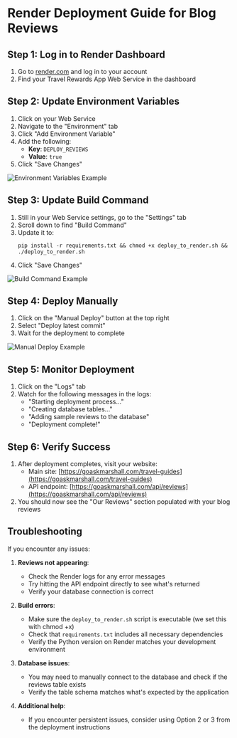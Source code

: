 # Render Deployment Guide for Blog Reviews

## Step 1: Log in to Render Dashboard
1. Go to [render.com](https://render.com/) and log in to your account
2. Find your Travel Rewards App Web Service in the dashboard

## Step 2: Update Environment Variables
1. Click on your Web Service
2. Navigate to the "Environment" tab
3. Click "Add Environment Variable"
4. Add the following:
   - **Key**: `DEPLOY_REVIEWS`
   - **Value**: `true`
5. Click "Save Changes"

![Environment Variables Example](https://i.imgur.com/1uXJ3g0.png)

## Step 3: Update Build Command
1. Still in your Web Service settings, go to the "Settings" tab
2. Scroll down to find "Build Command"
3. Update it to:
   ```
   pip install -r requirements.txt && chmod +x deploy_to_render.sh && ./deploy_to_render.sh
   ```
4. Click "Save Changes"

![Build Command Example](https://i.imgur.com/ZUoEGlN.png)

## Step 4: Deploy Manually
1. Click on the "Manual Deploy" button at the top right
2. Select "Deploy latest commit"
3. Wait for the deployment to complete

![Manual Deploy Example](https://i.imgur.com/VDC9Eiy.png)

## Step 5: Monitor Deployment
1. Click on the "Logs" tab
2. Watch for the following messages in the logs:
   - "Starting deployment process..."
   - "Creating database tables..."
   - "Adding sample reviews to the database"
   - "Deployment complete!"

## Step 6: Verify Success
1. After deployment completes, visit your website:
   - Main site: [https://goaskmarshall.com/travel-guides](https://goaskmarshall.com/travel-guides)
   - API endpoint: [https://goaskmarshall.com/api/reviews](https://goaskmarshall.com/api/reviews)
2. You should now see the "Our Reviews" section populated with your blog reviews

## Troubleshooting
If you encounter any issues:

1. **Reviews not appearing**:
   - Check the Render logs for any error messages
   - Try hitting the API endpoint directly to see what's returned
   - Verify your database connection is correct

2. **Build errors**:
   - Make sure the `deploy_to_render.sh` script is executable (we set this with chmod +x)
   - Check that `requirements.txt` includes all necessary dependencies
   - Verify the Python version on Render matches your development environment

3. **Database issues**:
   - You may need to manually connect to the database and check if the reviews table exists
   - Verify the table schema matches what's expected by the application

4. **Additional help**:
   - If you encounter persistent issues, consider using Option 2 or 3 from the deployment instructions

